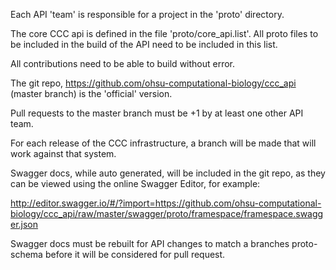 
Each API 'team' is responsible for a project in the 'proto' directory.

The core CCC api is defined in the file 'proto/core_api.list'. All proto files 
to be included in the build of the API need to be included in this list. 

All contributions need to be able to build without error.

The git repo, https://github.com/ohsu-computational-biology/ccc_api (master branch)
is the 'official' version. 

Pull requests to the master branch must be +1 by at least one other API team. 

For each release of the CCC infrastructure, a branch will be made that will work against
that system.

Swagger docs, while auto generated, will be included in the git repo, as they can
be viewed using the online Swagger Editor, for example: 

http://editor.swagger.io/#/?import=https://github.com/ohsu-computational-biology/ccc_api/raw/master/swagger/proto/framespace/framespace.swagger.json

Swagger docs must be rebuilt for API changes to match a branches proto-schema 
before it will be considered for pull request.
